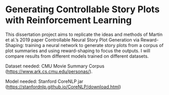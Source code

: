 # Generating Controllable Story Plots with Reinforcement Learning
This dissertation project aims to replicate the ideas and methods of Martin et al.’s 2019 paper Controllable Neural Story Plot Generation via Reward-Shaping: training a neural network
to generate story plots from a corpus of plot summaries and using reward-shaping to focus the outputs. I will compare results from different models trained on different datasets.

Dataset needed: CMU Movie Summary Corpus (https://www.ark.cs.cmu.edu/personas/).

Model needed: Stanford CoreNLP jar (https://stanfordnlp.github.io/CoreNLP/download.html)
